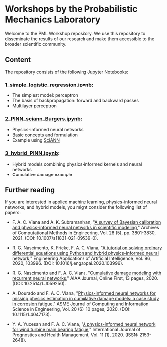 # Workshops by the Probabilistic Mechanics Laboratory
Welcome to the PML Workshop repository. We use this repository to disseminate the results of our research and make them accessible to the broader scientific community.

## Content

The repository consists of the following Jupyter Notebooks:

### [1_simple_logistic_regression.ipynb](https://github.com/PML-UCF/pml_workshops/blob/main/1_simple_logistic_regression.ipynb):
- The simplest model: perceptron
- The basis of backpropagation: forward and backward passes
- Multilayer perceptron


### [2_PINN_sciann_Burgers.ipynb](https://github.com/PML-UCF/pml_workshops/blob/main/2_PINN_sciann_Burgers.ipynb):
- Physics-informed neural networks
- Basic concepts and formulation
- Example using [SciANN](https://www.sciann.com)


### [3_hybrid_PINN.ipynb](https://github.com/PML-UCF/pml_workshops/blob/main/3_hybrid_PINN.ipynb):
- Hybrid models combining physics-informed kernels and neural networks 
- Cumulative damage example


## Further reading

If you are interested in applied machine learning, physics-informed neural networks, and hybrid models, you might consider the following list of papers:

- F. A. C. Viana and A. K. Subramaniyan, "[A survey of Bayesian calibration and physics-informed neural networks in scientific modeling](https://link.springer.com/article/10.1007/s11831-021-09539-0)," Archives of Computational Methods in Engineering, Vol. 28 (5), pp. 3801-3830, 2021. (DOI: 10.1007/s11831-021-09539-0).

- R. G. Nascimento, K. Fricke, F. A. C. Viana, "[A tutorial on solving ordinary differential equations using Python and hybrid physics-informed neural network](https://www.sciencedirect.com/science/article/pii/S095219762030292X)," Engineering Applications of Artificial Intelligence, Vol. 96, 2020, 103996. (DOI: 10.1016/j.engappai.2020.103996). 

- R. G. Nascimento and F. A. C. Viana, "[Cumulative damage modeling with recurrent neural networks](https://arc.aiaa.org/doi/full/10.2514/1.J059250)," AIAA Journal, Online First, 13 pages, 2020. (DOI: 10.2514/1.J059250).

- A. Dourado and F. A. C. Viana, "[Physics-informed neural networks for missing physics estimation in cumulative damage models: a case study in corrosion fatigue](https://asmedigitalcollection.asme.org/computingengineering/article-abstract/doi/10.1115/1.4047173/1083614/Physics-informed-neural-networks-for-missing)," ASME Journal of Computing and Information Science in Engineering, Vol. 20 (6), 10 pages, 2020. (DOI: 10.1115/1.4047173).

- Y. A. Yucesan and F. A. C. Viana, "[A physics-informed neural network for wind turbine main bearing fatigue](http://www.phmsociety.org/node/2736)," International Journal of Prognostics and Health Management, Vol. 11 (1), 2020. (ISSN: 2153-2648).
